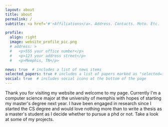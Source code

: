 ```yaml
---
layout: about
title: about
permalink: /
subtitle: <a href='#'>Affiliations</a>. Address. Contacts. Moto. Etc.

profile:
  align: right
  image: website_profile_pic.png
  # address: >
  #   <p>555 your office number</p>
  #   <p>123 your address street</p>
  #   <p>Memphis, TN</p>

news: true  # includes a list of news items
selected_papers: true # includes a list of papers marked as "selected={true}"
social: true  # includes social icons at the bottom of the page
---
```


Thank you for visiting my website and welcome to my page. Currently I'm a computer science major at the university of memphis with hopes of starting my master's degree next year. I have been engaged in research since I started the CS degree and would love nothing more than to write a thesis as a master's student as I decide whether to pursue a phd or not. Take a look at some of my projects.